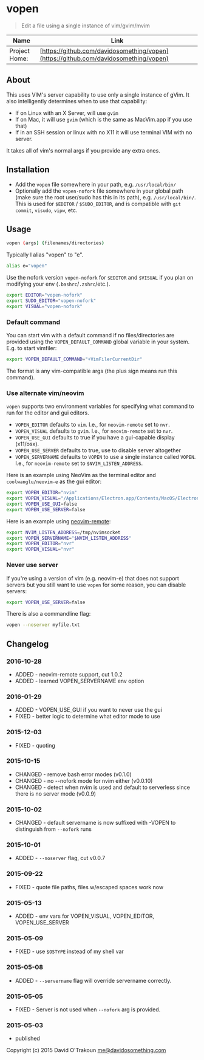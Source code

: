 # vopen

> Edit a file using a single instance of vim/gvim/mvim

| Name          | Link           |
| ------------- | -------------- |
| Project Home: | [https://github.com/davidosomething/vopen](https://github.com/davidosomething/vopen)

## About

This uses VIM's server capability to use only a single instance of gVim.
It also intelligently determines when to use that capability:

- If on Linux with an X Server, will use `gvim`
- If on Mac, it will use `gvim` (which is the same as MacVim.app if you use
  that)
- If in an SSH session or linux with no X11 it will use terminal VIM with no
  server.

It takes all of vim's normal args if you provide any extra ones.

## Installation

- Add the `vopen` file somewhere in your path, e.g. `/usr/local/bin/`
- Optionally add the `vopen-nofork` file somewhere in your global path (make
  sure the root user/sudo has this in its path), e.g. `/usr/local/bin/`. This is
  used for `$EDITOR` / `$SUDO_EDITOR`, and is compatible with `git commit`,
  `visudo`, `vipw`, etc.

## Usage

```bash
vopen (args) (filenames/directories)
```

Typically I alias "vopen" to "e".

```bash
alias e="vopen"
```

Use the nofork version `vopen-nofork` for `$EDITOR` and `$VISUAL` if you plan
on modifying your env (`.bashrc`/`.zshrc`/etc.).

```bash
export EDITOR="vopen-nofork"
export SUDO_EDITOR="vopen-nofork"
export VISUAL="vopen-nofork"
```

### Default command

You can start vim with a default command if no files/directories are provided
using the `VOPEN_DEFAULT_COMMAND` global variable in your system. E.g. to
start vimfiler:

```bash
export VOPEN_DEFAULT_COMMAND="+VimFilerCurrentDir"
```

The format is any vim-compatible args (the plus sign means run this command).

### Use alternate vim/neovim

`vopen` supports two environment variables for specifying what command to run
for the editor and gui editors.

- `VOPEN_EDITOR` defaults to `vim`. I.e., for `neovim-remote` set to `nvr`.
- `VOPEN_VISUAL` defaults to `gvim`. I.e., for `neovim-remote` set to `nvr`.
- `VOPEN_USE_GUI` defaults to true if you have a gui-capable display
  (x11/osx).
- `VOPEN_USE_SERVER` defaults to true, use to disable server altogether
- `VOPEN_SERVERNAME` defaults to `VOPEN` to use a single instance called
  `VOPEN`. I.e., for `neovim-remote` set to `$NVIM_LISTEN_ADDRESS`.

Here is an example using NeoVim as the terminal editor and `coolwanglu/neovim-e`
as the gui editor:

```bash
export VOPEN_EDITOR="nvim"
export VOPEN_VISUAL="/Applications/Electron.app/Contents/MacOS/Electron ~/src/neovim-e"
export VOPEN_USE_GUI=false
export VOPEN_USE_SERVER=false
```

Here is an example using [neovim-remote](https://github.com/mhinz/neovim-remote):

```bash
export NVIM_LISTEN_ADDRESS=/tmp/nvimsocket
export VOPEN_SERVERNAME="$NVIM_LISTEN_ADDRESS"
export VOPEN_EDITOR="nvr"
export VOPEN_VISUAL="nvr"
```

### Never use server

If you're using a version of vim (e.g. neovim-e) that does not support servers
but you still want to use `vopen` for some reason, you can disable servers:

```bash
export VOPEN_USE_SERVER=false
```

There is also a commandline flag:

```bash
vopen --noserver myfile.txt
```

## Changelog

### 2016-10-28

- ADDED - neovim-remote support, cut 1.0.2
- ADDED - learned VOPEN_SERVERNAME env option

### 2016-01-29

- ADDED - VOPEN_USE_GUI if you want to never use the gui
- FIXED - better logic to determine what editor mode to use

### 2015-12-03

- FIXED - quoting

### 2015-10-15

- CHANGED - remove bash error modes (v0.1.0)
- CHANGED - no --nofork mode for nvim either (v0.0.10)
- CHANGED - detect when nvim is used and default to serverless since there is
  no server mode (v0.0.9)

### 2015-10-02

- CHANGED - default servername is now suffixed with -VOPEN to distinguish from
  `--nofork` runs

### 2015-10-01

- ADDED - `--noserver` flag, cut v0.0.7

### 2015-09-22

- FIXED - quote file paths, files w/escaped spaces work now

### 2015-05-13

- ADDED - env vars for VOPEN_VISUAL, VOPEN_EDITOR, VOPEN_USE_SERVER

### 2015-05-09

- FIXED - use `$OSTYPE` instead of my shell var

### 2015-05-08

- ADDED - `--servername` flag will override servername correctly.

### 2015-05-05

- FIXED - Server is not used when `--nofork` arg is provided.

### 2015-05-03

- published

Copyright (c) 2015 David O'Trakoun <me@davidosomething.com>
